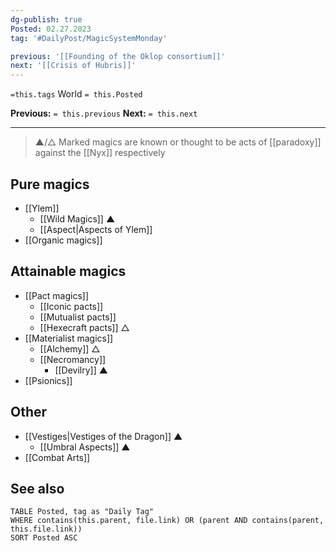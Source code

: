 ```yaml
---
dg-publish: true
Posted: 02.27.2023
tag: '#DailyPost/MagicSystemMonday'

previous: '[[Founding of the Oklop consortium]]'
next: '[[Crisis of Hubris]]'
---
```

`=this.tags` World
`= this.Posted`

**Previous:** `= this.previous`
**Next:** `= this.next`

---

> ▲/△ Marked magics are known or thought to be acts of [[paradoxy]] against the [[Nyx]] respectively

## Pure magics
- [[Ylem]]
    - [[Wild Magics]] ▲
    - [[Aspect|Aspects of Ylem]]
- [[Organic magics]]

## Attainable magics
- [[Pact magics]]
  - [[Iconic pacts]]
  - [[Mutualist pacts]]
  - [[Hexecraft pacts]] △
- [[Materialist magics]]
  - [[Alchemy]] △
  - [[Necromancy]]
      - [[Devilry]] ▲
- [[Psionics]]

## Other
- [[Vestiges|Vestiges of the Dragon]] ▲
    - [[Umbral Aspects]] ▲
- [[Combat Arts]]

## See also

```dataview
TABLE Posted, tag as "Daily Tag"
WHERE contains(this.parent, file.link) OR (parent AND contains(parent, this.file.link))
SORT Posted ASC
```